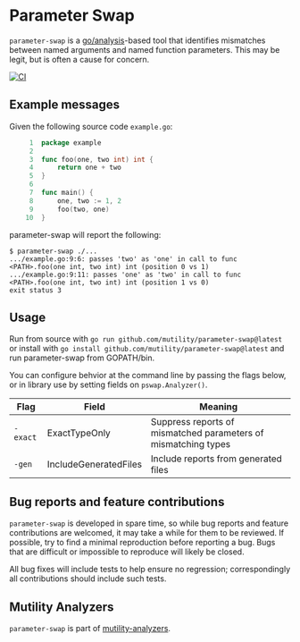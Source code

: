 # Parameter Swap

`parameter-swap` is a
[go/analysis](https://pkg.go.dev/golang.org/x/tools/go/analysis)-based tool that
identifies mismatches between named arguments and named function parameters.
This may be legit, but is often a cause for concern.

[![CI](https://github.com/mutility/parameter-swap/actions/workflows/build.yaml/badge.svg)](https://github.com/mutility/parameter-swap/actions/workflows/build.yaml)

## Example messages

Given the following source code `example.go`:

```go
     1  package example
     2
     3  func foo(one, two int) int {
     4      return one + two
     5  }
     6
     7  func main() {
     8      one, two := 1, 2
     9      foo(two, one)
    10  }
```

parameter-swap will report the following:

```console
$ parameter-swap ./...
.../example.go:9:6: passes 'two' as 'one' in call to func <PATH>.foo(one int, two int) int (position 0 vs 1)
.../example.go:9:11: passes 'one' as 'two' in call to func <PATH>.foo(one int, two int) int (position 1 vs 0)
exit status 3
```

## Usage

Run from source with `go run github.com/mutility/parameter-swap@latest` or
install with `go install github.com/mutility/parameter-swap@latest` and run
parameter-swap from GOPATH/bin.

You can configure behvior at the command line by passing the flags below, or in
library use by setting fields on `pswap.Analyzer()`.

Flag | Field | Meaning
-|-|-
`-exact` | ExactTypeOnly | Suppress reports of mismatched parameters of mismatching types
`-gen` | IncludeGeneratedFiles | Include reports from generated files

## Bug reports and feature contributions

`parameter-swap` is developed in spare time, so while bug reports and feature
contributions are welcomed, it may take a while for them to be reviewed. If
possible, try to find a minimal reproduction before reporting a bug. Bugs that
are difficult or impossible to reproduce will likely be closed.

All bug fixes will include tests to help ensure no regression; correspondingly
all contributions should include such tests.

## Mutility Analyzers

`parameter-swap` is part of [mutility-analyzers](https://github.com/mutility/analyzers).
